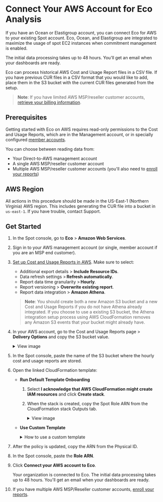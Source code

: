 # Connect Your AWS Account for Eco Analysis

If you have an Ocean or Elastigroup account, you can connect Eco for AWS to your existing Spot account. Eco, Ocean, and Elastigroup are integrated to maximize the usage of spot EC2 instances when commitment management is enabled.

The initial data processing takes up to 48 hours. You'll get an email when your dashboards are ready. 

Eco can process historical AWS Cost and Usage Report files in a CSV file. If you have previous CUR files in a CSV format that you would like to add, place them in the S3 bucket with the current CUR files generated from the setup.

>**Note**: If you have limited AWS MSP/reseller customer accounts, [retrieve your billing information](eco/getting-started/connect-account-customer-working-with-msp).

## Prerequisites

Getting started with Eco on AWS requires read-only permissions to the Cost and Usage Reports, which are in the Management account, or in specially configured [member accounts](https://aws.amazon.com/about-aws/whats-new/2020/12/cost-and-usage-report-now-available-to-member-linked-accounts/).

You can choose between reading data from:

- Your Direct-to-AWS management account
- A single AWS MSP/reseller customer account
- Multiple AWS MSP/reseller customer accounts (you'll also need to [enroll your reports](eco/tutorials/msp-enrollment))

## AWS Region

All actions in this procedure should be made in the US-East-1 (Northern Virginia) AWS region. This includes generating the CUR file into a bucket in `us-east-1`. If you have trouble, contact Support. 

## Get Started

1. In the Spot console, go to **Eco** > **Amazon Web Services**. 
2. Sign in to your AWS management account (or single, member account if you are an MSP end customer).
3. [Set up Cost and Usage Reports in AWS](https://docs.aws.amazon.com/cur/latest/userguide/dataexports-create-legacy.html). Make sure to select:
    * Additional export details > **Include Resource IDs**.
    * Data refresh settings > **Refresh automatically**.
    * Report data time granularity > **Hourly**.
    * Report versioning > **Overwrite existing report**.
    * Report data integration > **Amazon Athena**.

   >**Note**: You should create both a new Amazon S3 bucket and a new Cost and Usage Reports if you do not have Athena already integrated. If you choose to use a existing S3 bucket, the Athena integration setup process using AWS CloudFormation removes any Amazon S3 events that your bucket might already have.

4. In your AWS account, go to the Cost and Usage Reports page > **Delivery Options** and copy the S3 bucket value. 

     <details>
    <summary markdown="span">View image</summary>

    <img src="https://github.com/user-attachments/assets/eff9cb72-c538-4fe4-88d5-bb9ecc1051ef">

  </details>

5. In the Spot console, paste the name of the S3 bucket where the hourly cost and usage reports are stored. 

6. Open the linked CloudFormation template:

   * **Run Default Template Onboarding**

       1. Select **I acknowledge that AWS CloudFormation might create IAM resources** and click **Create stack**.
       2. When the stack is created, copy the Spot Role ARN from the CloudFormation stack Outputs tab. 

           <details>
           <summary markdown="span">View image</summary>

           <img src="https://github.com/spotinst/help/assets/106514736/dcf65e99-eac1-4afd-8c36-5c3006eeb6a6" />

        </details>


   * **Use Custom Template**

      <details>
        <summary markdown="span">How to use a custom template</summary>

        You can use a custom CloudFormation template approved by our Spot solutions architect.
  
        1. In the Spot console, copy the external ID.
        2. Open the [AWS CloudFormation console](https://console.aws.amazon.com/cloudformation).
        3. Create a new resource standard.
        4. Click **Choose file**, copy the [template](eco/tutorials/eco-policy/create-eco-policy-with-cloudformation), and click **Next**.
        5. Enter the stack name and click **Next**.
        6. In Capabilities, select **I acknowledge that AWS CloudFormation might change IAM resources** and click **Submit**.
        7. You can see the stack creation process in the left panel. When the status changes to `create_complete`, go to the Resources tab, and click on the Physical ID you want to view.
        8. In Physical ID, go to the Trust Relationships tab and click **Edit trust policy**.
        9. In Edit Trust Policy, enter the AWS Account ID in the `arn:aws:iam` line and the External ID in the `sts:ExternalID` line, then click **Update policy**.

    </details>

7. After the policy is updated, copy the ARN from the Physical ID.
8. In the Spot console, paste the **Role ARN**.
9. Click **Connect your AWS account to Eco**.

    Your organization is connected to Eco. The initial data processing takes up to 48 hours. You'll get an email when your dashboards are ready.

10. If you have multiple AWS MSP/Reseller customer accounts, [enroll your reports](eco/tutorials/msp-enrollment).
